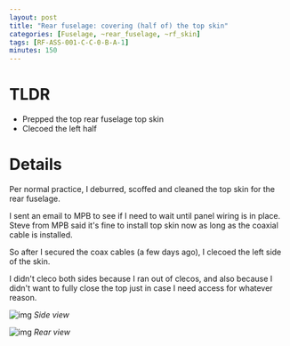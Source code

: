 ```yaml
---
layout: post
title: "Rear fuselage: covering (half of) the top skin"
categories: [Fuselage, ~rear_fuselage, ~rf_skin]
tags: [RF-ASS-001-C-C-0-B-A-1]
minutes: 150
---
```


# TLDR

- Prepped the top rear fuselage top skin
- Clecoed the left half

# Details

Per normal practice, I deburred, scoffed and cleaned the top skin for the rear fuselage.

I sent an email to MPB to see if I need to wait until panel wiring is in place. Steve from MPB said it's fine to install top skin now as long as the coaxial cable is installed.

So after I secured the coax cables (a few days ago), I clecoed the left side of the skin.

I didn't cleco both sides because I ran out of clecos, and also because I didn't want to fully close the top just in case I need access for whatever reason.

![img](https://lh3.googleusercontent.com/pw/AP1GczO95lInFpz6qatj2FSRmfQGF6CW2QXQ7bM1YVJ5m1puJQnFKaGfqS2vxG6Fe-FNCwhkVrflavNkmU99Sv--DAmJIl2oI6zPJLei8Uoif4rnygEZkh6aVBX71taXweONPPxMzXNDJxIivJaBv1JFl-XlRg=w2274-h1712-s-no-gm?authuser=0)
_Side view_

![img](https://lh3.googleusercontent.com/pw/AP1GczNctRnDEFLHJDqFOasVZ7Fiv0babVNVlfaKyWxyqGFUBRStvIkRw02M2sDNOISVrtdpO6_wWH3blfihLfkw356kdk49b3NCjHdEeEdyBi9CFjp24WmkzmP3Uk7iTh4Ew5Rzk2X6xOSt-wFo8qJ2-pPVkw=w2274-h1712-s-no-gm?authuser=0)
_Rear view_
